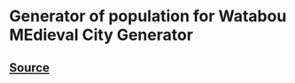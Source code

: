 # Generator of population for Watabou MEdieval City Generator 
## [Source](https://watabou.itch.io/medieval-fantasy-city-generator)


